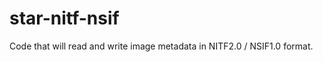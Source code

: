 star-nitf-nsif
==============

Code that will read and write image metadata in NITF2.0 / NSIF1.0 format.
